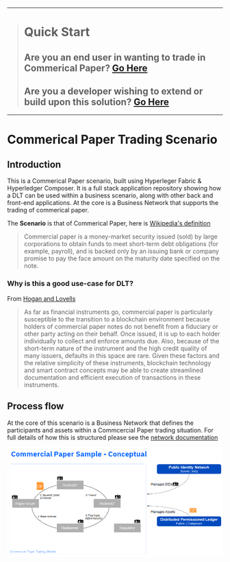 
---
> # Quick Start
> ## Are you an end user in wanting to trade in Commerical Paper? [Go Here](USAGE.md) 
> ## Are you a developer wishing to extend or build upon this solution? [Go Here](DEVELOPMENT.md)
---

# Commerical Paper Trading Scenario

## Introduction
This is a Commerical Paper scenario, built using Hyperleger Fabric & Hyperledger Composer. It is a full stack application repository
showing how a DLT can be used within a business scenario, along with other back and front-end applications. At the core is a Business Network that supports the trading of commerical paper.

The **Scenario** is that of Commerical Paper, here is [Wikipedia's definition](https://en.wikipedia.org/wiki/Commercial_paper)

> Commercial paper is a money-market security issued (sold) by large corporations to obtain funds to meet short-term debt obligations (for example, payroll), and is backed only by an issuing bank or company promise to pay the face amount on the maturity date specified on the note. 

### Why is this a good use-case for DLT?

From [Hogan and Lovells](https://www.hoganlovells.com/en/blogs/internet-of-things/three-examples-of-blockchain-smart-contracts-internet-of-things-commercial-paper-and-daos)

> As far as financial instruments go, commercial paper is particularly susceptible to the transition to a blockchain environment because holders of commercial paper notes do not benefit from a fiduciary or other party acting on their behalf.  Once issued, it is up to each holder individually to collect and enforce amounts due. Also, because of the short-term nature of the instrument and the high credit quality of many issuers, defaults in this space are rare. Given these factors and the relative simplicity of these instruments, blockchain technology and smart contract concepts may be able to create streamlined 
documentation and efficient execution of transactions in these instruments.


## Process flow

At the core of this scenario is a Business Network that defines the participants and assets within a Commcercial Paper trading situation. For full details of how this is structured please see the [network documentation](https://ampretia.github.io/commercial-paper-starter-kit/)

![alt text](./docs/cp-scenario.png)

